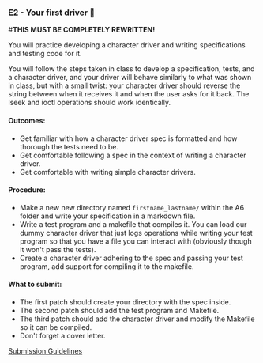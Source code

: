 ### E2 - Your first driver 🚗

#__THIS MUST BE COMPLETELY REWRITTEN!__

You will practice developing a character driver and writing specifications and testing code for it.

You will follow the steps taken in class to develop a specification, tests, and a character driver, and your driver
will behave similarly to what was shown in class, but with a small twist: your character driver should reverse the
string between when it receives it and when the user asks for it back. The lseek and ioctl operations should work identically.

#### Outcomes:
* Get familiar with how a character driver spec is formatted and how thorough the tests need to be.
* Get comfortable following a spec in the context of writing a character driver.
* Get comfortable with writing simple character drivers.

#### Procedure:
* Make a new new directory named `firstname_lastname/` within the A6 folder and write your specification in a markdown file.
* Write a test program and a makefile that compiles it. You can load our dummy character driver that just logs operations
  while writing your test program so that you have a file you can interact with (obviously though it won't pass the tests).
* Create a character driver adhering to the spec and passing your test program, add support for compiling it to the makefile.

#### What to submit:
* The first patch should create your directory with the spec inside.
* The second patch should add the test program and Makefile.
* The third patch should add the character driver and modify the Makefile so it can be compiled.
* Don't forget a cover letter.

[Submission Guidelines](../policies/submission_guidelines.md)
